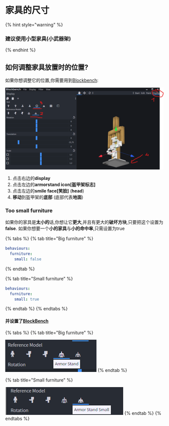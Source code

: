 # 家具的尺寸

{% hint style="warning" %}
### 建议使用小型家具\(小武器架\)
{% endhint %}

## 如何调整家具放置时的位置?

如果你想调整它的位置,你需要用到[Blockbench](../item-properties/resource/creating-3d-models.md):

![](../../../../.gitbook/assets/immagine%20%289%29.png)

1. 点击右边的**display**
2. 点击左边的**armorstand icon[盔甲架标志]**
3. 点击左边的**smile face[笑脸]** \(**head**\)
4. **移动**到盔甲架的**底部** \(底部代表**地面**\)

### Too small furniture

如果你的家具是**太小的**话,你想让它**更大**,并且有更大的**破坏方块**,只要把这个设置为**false**.
如果你想要一个**小的家具**与**小的命中率**,只需设置为true

{% tabs %}
{% tab title="Big furniture" %}
```yaml
behaviours:
  furniture:
    small: false
```
{% endtab %}

{% tab title="Small furniture" %}
```yaml
behaviours:
  furniture:
    small: true
```
{% endtab %}
{% endtabs %}

#### 并设置了[BlockBench](../item-properties/resource/creating-3d-models.md)

{% tabs %}
{% tab title="Big furniture" %}


![](../../../../.gitbook/assets/immagine%20%288%29.png)
{% endtab %}

{% tab title="Small furniture" %}


![](../../../../.gitbook/assets/immagine%20%2810%29.png)
{% endtab %}
{% endtabs %}

